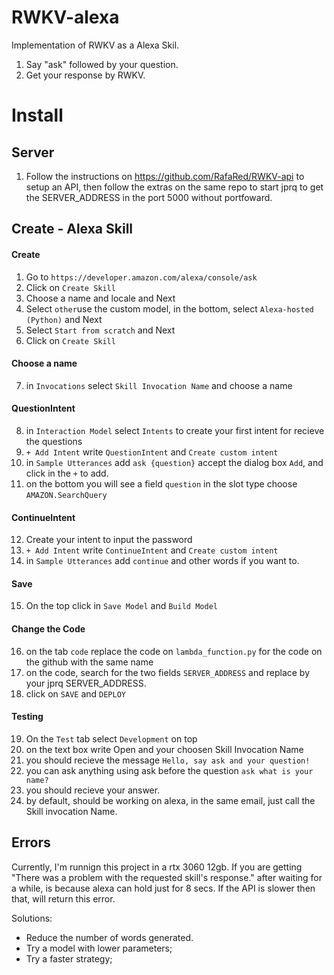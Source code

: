 # RWKV-alexa

Implementation of RWKV as a Alexa Skil.


1. Say "ask" followed by your question.
2. Get your response by RWKV.

# Install

## Server

1. Follow the instructions on https://github.com/RafaRed/RWKV-api to setup an API,
then follow the extras on the same repo to start jprq to get the SERVER_ADDRESS in the port 5000 without portfoward.

## Create - Alexa Skill

#### Create
1. Go to `https://developer.amazon.com/alexa/console/ask`
2. Click on `Create Skill`
3. Choose a name and locale and Next
4. Select `other`use the custom model, in the bottom, select `Alexa-hosted (Python)` and Next
5. Select `Start from scratch` and Next
6. Click on `Create Skill`

#### Choose a name
7. in `Invocations` select `Skill Invocation Name` and choose a name

#### QuestionIntent
8. in `Interaction Model` select `Intents` to create your first intent for recieve the questions
9. `+ Add Intent` write `QuestionIntent` and `Create custom intent`
10. in `Sample Utterances` add `ask {question}` accept the dialog box `Add`, and click in the `+` to add.
11. on the bottom you will see a field `question` in the slot type choose `AMAZON.SearchQuery`


#### ContinueIntent
12. Create your intent to input the password
13. `+ Add Intent` write `ContinueIntent` and `Create custom intent`
14. in `Sample Utterances` add `continue` and other words if you want to.

#### Save
15. On the top click in `Save Model` and `Build Model`

#### Change the Code
16. on the tab `code` replace the code on `lambda_function.py` for the code on the github with the same name
17. on the code, search for the two fields `SERVER_ADDRESS` and replace by your jprq SERVER_ADDRESS.
18. click on `SAVE` and `DEPLOY`

#### Testing
19. On the `Test` tab select `Development` on top
20. on the text box write Open and your choosen Skill Invocation Name
21. you should recieve the message `Hello, say ask and your question!`
22. you can ask anything using ask before the question `ask what is your name?`
23. you should recieve your answer.
24. by default, should be working on alexa, in the same email, just call the Skill invocation Name.


## Errors
Currently, I'm runnign this project in a rtx 3060 12gb. If you are getting "There was a problem with the requested skill's response." after waiting for a while, is because alexa can hold just for 8 secs. If the API is slower then that, will return this error.  

Solutions: 
- Reduce the number of words generated.
- Try a model with lower parameters;
- Try a faster strategy;
